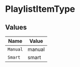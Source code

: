 # PlaylistItemType


## Values

| Name     | Value    |
| -------- | -------- |
| `Manual` | manual   |
| `Smart`  | smart    |